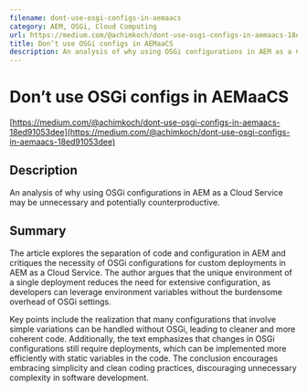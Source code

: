 ```yaml
---
filename: dont-use-osgi-configs-in-aemaacs
category: AEM, OSGi, Cloud Computing
url: https://medium.com/@achimkoch/dont-use-osgi-configs-in-aemaacs-18ed91053dee
title: Don’t use OSGi configs in AEMaaCS
description: An analysis of why using OSGi configurations in AEM as a Cloud Service may be unnecessary and potentially counterproductive.
---
```

# Don’t use OSGi configs in AEMaaCS

[https://medium.com/@achimkoch/dont-use-osgi-configs-in-aemaacs-18ed91053dee](https://medium.com/@achimkoch/dont-use-osgi-configs-in-aemaacs-18ed91053dee)

## Description

An analysis of why using OSGi configurations in AEM as a Cloud Service may be unnecessary and potentially counterproductive.

## Summary

The article explores the separation of code and configuration in AEM and critiques the necessity of OSGi configurations for custom deployments in AEM as a Cloud Service. The author argues that the unique environment of a single deployment reduces the need for extensive configuration, as developers can leverage environment variables without the burdensome overhead of OSGi settings.

Key points include the realization that many configurations that involve simple variations can be handled without OSGi, leading to cleaner and more coherent code. Additionally, the text emphasizes that changes in OSGi configurations still require deployments, which can be implemented more efficiently with static variables in the code. The conclusion encourages embracing simplicity and clean coding practices, discouraging unnecessary complexity in software development.

